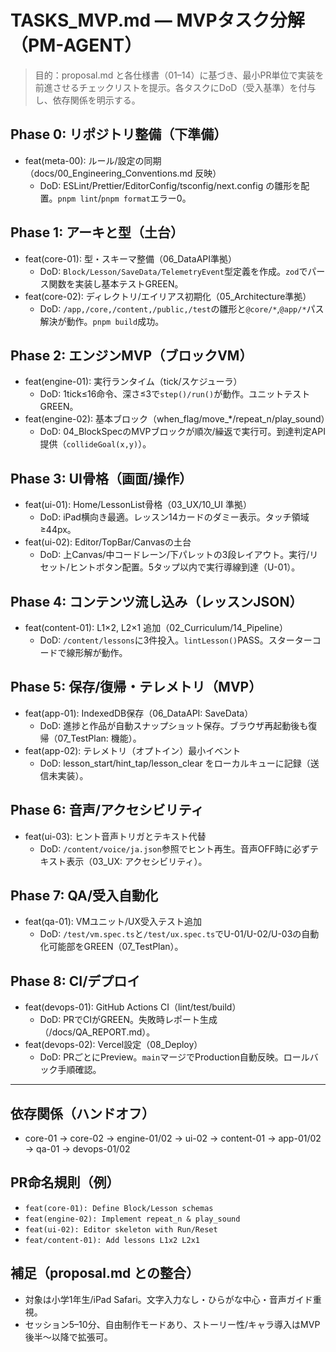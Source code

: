 # TASKS_MVP.md — MVPタスク分解（PM-AGENT）

> 目的：proposal.md と各仕様書（01–14）に基づき、最小PR単位で実装を前進させるチェックリストを提示。各タスクにDoD（受入基準）を付与し、依存関係を明示する。

## Phase 0: リポジトリ整備（下準備）
- feat(meta-00): ルール/設定の同期（docs/00_Engineering_Conventions.md 反映）
  - DoD: ESLint/Prettier/EditorConfig/tsconfig/next.config の雛形を配置。`pnpm lint`/`pnpm format`エラー0。

## Phase 1: アーキと型（土台）
- feat(core-01): 型・スキーマ整備（06_DataAPI準拠）
  - DoD: `Block/Lesson/SaveData/TelemetryEvent`型定義を作成。`zod`でパース関数を実装し基本テストGREEN。
- feat(core-02): ディレクトリ/エイリアス初期化（05_Architecture準拠）
  - DoD: `/app,/core,/content,/public,/test`の雛形と`@core/*`,`@app/*`パス解決が動作。`pnpm build`成功。

## Phase 2: エンジンMVP（ブロックVM）
- feat(engine-01): 実行ランタイム（tick/スケジューラ）
  - DoD: 1tick≤16命令、深さ≤3で`step()/run()`が動作。ユニットテストGREEN。
- feat(engine-02): 基本ブロック（when_flag/move_*/repeat_n/play_sound）
  - DoD: 04_BlockSpecのMVPブロックが順次/繰返で実行可。到達判定API提供（`collideGoal(x,y)`）。

## Phase 3: UI骨格（画面/操作）
- feat(ui-01): Home/LessonList骨格（03_UX/10_UI 準拠）
  - DoD: iPad横向き最適。レッスン14カードのダミー表示。タッチ領域≥44px。
- feat(ui-02): Editor/TopBar/Canvasの土台
  - DoD: 上Canvas/中コードレーン/下パレットの3段レイアウト。実行/リセット/ヒントボタン配置。5タップ以内で実行導線到達（U-01）。

## Phase 4: コンテンツ流し込み（レッスンJSON）
- feat(content-01): L1×2, L2×1 追加（02_Curriculum/14_Pipeline）
  - DoD: `/content/lessons`に3件投入。`lintLesson()`PASS。スターターコードで線形解が動作。

## Phase 5: 保存/復帰・テレメトリ（MVP）
- feat(app-01): IndexedDB保存（06_DataAPI: SaveData）
  - DoD: 進捗と作品が自動スナップショット保存。ブラウザ再起動後も復帰（07_TestPlan: 機能）。
- feat(app-02): テレメトリ（オプトイン）最小イベント
  - DoD: lesson_start/hint_tap/lesson_clear をローカルキューに記録（送信未実装）。

## Phase 6: 音声/アクセシビリティ
- feat(ui-03): ヒント音声トリガとテキスト代替
  - DoD: `/content/voice/ja.json`参照でヒント再生。音声OFF時に必ずテキスト表示（03_UX: アクセシビリティ）。

## Phase 7: QA/受入自動化
- feat(qa-01): VMユニット/UX受入テスト追加
  - DoD: `/test/vm.spec.ts`と`/test/ux.spec.ts`でU-01/U-02/U-03の自動化可能部をGREEN（07_TestPlan）。

## Phase 8: CI/デプロイ
- feat(devops-01): GitHub Actions CI（lint/test/build）
  - DoD: PRでCIがGREEN。失敗時レポート生成（/docs/QA_REPORT.md）。
- feat(devops-02): Vercel設定（08_Deploy）
  - DoD: PRごとにPreview。`main`マージでProduction自動反映。ロールバック手順確認。

---

## 依存関係（ハンドオフ）
- core-01 → core-02 → engine-01/02 → ui-02 → content-01 → app-01/02 → qa-01 → devops-01/02

## PR命名規則（例）
- `feat(core-01): Define Block/Lesson schemas`
- `feat(engine-02): Implement repeat_n & play_sound`
- `feat(ui-02): Editor skeleton with Run/Reset`
- `feat/content-01): Add lessons L1x2 L2x1`

## 補足（proposal.md との整合）
- 対象は小学1年生/iPad Safari。文字入力なし・ひらがな中心・音声ガイド重視。
- セッション5–10分、自由制作モードあり、ストーリー性/キャラ導入はMVP後半〜以降で拡張可。

